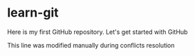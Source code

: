 # learn-git
Here is my first GitHub repository. Let's get started with GitHub

This line was modified manually during conflicts resolution
